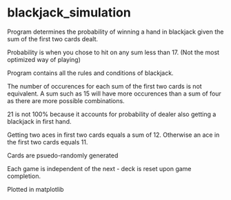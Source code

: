 # blackjack_simulation
Program determines the probability of winning a hand in blackjack given the sum of the first two cards dealt. 

Probability is when you chose to hit on any sum less than 17. (Not the most optimized way of playing)

Program contains all the rules and conditions of blackjack.

The number of occurences for each sum of the first two cards is not equivalent. A sum such as 15 will have more occurences than a sum of four as there are more possible combinations.

21 is not 100% because it accounts for probability of dealer also getting a blackjack in first hand.

Getting two aces in first two cards equals a sum of 12. Otherwise an ace in the first two cards equals 11.

Cards are psuedo-randomly generated

Each game is independent of the next - deck is reset upon game completion.

Plotted in matplotlib
